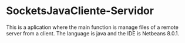 # SocketsJavaCliente-Servidor
This is a aplication where the main function is manage files of a remote server from a client. The language is java and the IDE is Netbeans 8.0.1.

